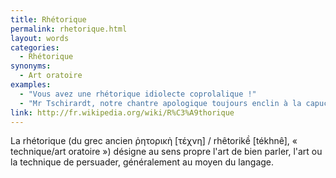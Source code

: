 ```yaml
---
title: Rhétorique
permalink: rhetorique.html
layout: words
categories:
  - Rhétorique
synonyms:
  - Art oratoire
examples:
  - "Vous avez une rhétorique idiolecte coprolalique !"
  - "Mr Tschirardt, notre chantre apologique toujours enclin à la capucinade rhétorique !"
link: http://fr.wikipedia.org/wiki/R%C3%A9thorique
---
```


La rhétorique (du grec ancien &#8165;&#951;&#964;&#959;&#961;&#953;&#954;&#8052; [&#964;&#941;&#967;&#957;&#951;] / rhêtorik&#7873; [tékhnê], « technique/art oratoire ») désigne au sens propre l'art de bien parler, l'art ou la technique de persuader, généralement au moyen du langage. 
